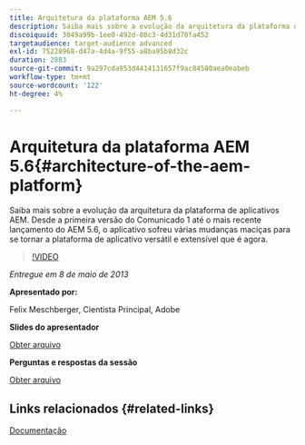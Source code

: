 ```yaml
---
title: Arquitetura da plataforma AEM 5.6
description: Saiba mais sobre a evolução da arquitetura da plataforma de aplicativos AEM. Desde a primeira versão do Comunicado 1, até o mais recente lançamento do AEM 5.6, o aplicativo passou por várias mudanças para se tornar a plataforma de aplicativos versátil e extensível que é hoje.
discoiquuid: 3049a99b-1ee0-492d-80c3-4d31d70fa452
targetaudience: target-audience advanced
exl-id: 75228968-d47a-4d4a-9f55-a8ba95b8d32c
duration: 2883
source-git-commit: 9a297cda953d4414131657f9ac84580aea0eabeb
workflow-type: tm+mt
source-wordcount: '122'
ht-degree: 4%

---
```


# Arquitetura da plataforma AEM 5.6{#architecture-of-the-aem-platform}

Saiba mais sobre a evolução da arquitetura da plataforma de aplicativos AEM. Desde a primeira versão do Comunicado 1 até o mais recente lançamento do AEM 5.6, o aplicativo sofreu várias mudanças maciças para se tornar a plataforma de aplicativo versátil e extensível que é agora.

>[!VIDEO](https://video.tv.adobe.com/v/19575/?quality=9)

*Entregue em 8 de maio de 2013*

**Apresentado por:**

Felix Meschberger, Cientista Principal, Adobe

**Slides do apresentador**

[Obter arquivo](assets/20130508-aem56-architecture.pdf)

**Perguntas e respostas da sessão**

[Obter arquivo](assets/questionsanswers-aem56-architecture.pdf)

## Links relacionados {#related-links}

[Documentação](https://docs.adobe.com/docs/en/cq/5-6-1/exploring/introduction.html?wcmmode=disabled)

<!--
[Get back to the Overview](https://helpx.adobe.com/experience-manager/kt/eseminars/gems/aem-index.html)
-->

